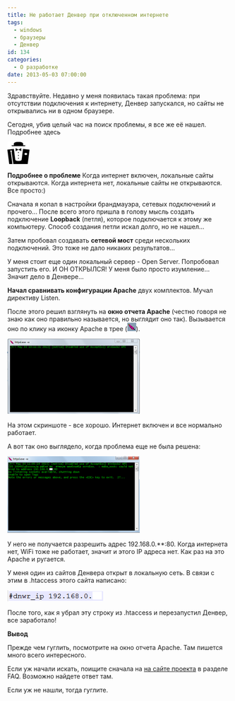 ```yaml
---
title: Не работает Денвер при отключенном интернете
tags:
  - windows
  - браузеры
  - Денвер
id: 134
categories:
  - О разработке
date: 2013-05-03 07:00:00
---
```


Здравствуйте. Недавно у меня появилась такая проблема: при отсутствии подключения к интернету, Денвер запускался, но сайты не открывались ни в одном браузере.

Сегодня, убив целый час на поиск проблемы, я все же её нашел. Подробнее здесь <!--more-->

[![Денвер](/content/2013/05/11.gif)](/content/2013/05/11.gif)

**Подробнее о проблеме** Когда интернет включен, локальные сайты открываются. Когда интернета нет, локальные сайты не открываются. Все просто:)

Сначала я копал в настройки брандмауэра, сетевых подключений и прочего... После всего этого пришла в голову мысль создать подключение **Loopback** (петля), которое подключается к этому же компьютеру. Способ создания петли искал долго, но не нашел... 

Затем пробовал создавать **сетевой мост** среди нескольких подключений. Это тоже не дало никаких результатов... 

У меня стоит еще один локальный сервер - Open Server. Попробовал запустить его. И ОН ОТКРЫЛСЯ! У меня было просто изумление... Значит дело в Денвере...

**Начал сравнивать конфигурации Apache** двух комплектов. Мучал директиву Listen. 

После этого решил взглянуть на **окно отчета Apache** (честно говоря не знаю как оно правильно называется, но выглядит оно так). Вызывается оно по клику на иконку Apache в трее (![Image 001](/content/2013/05/Image-001.png)).

[![Image 000](/content/2013/05/Image-000-300x170.png)](/content/2013/05/Image-000.png)

На этом скриншоте - все хорошо. Интернет включен и все нормально работает. 

А вот так оно выглядело, когда проблема еще не была решена:

[![Image 003](/content/2013/05/Image-003-300x173.png)](/content/2013/05/Image-003.png)

У него не получается разрешить адрес 192.168.0.**:80\. Когда интернета нет, WiFi тоже не работает, значит и этого IP адреса нет. Как раз на это Apache и ругается.

У меня один из сайтов Денвера открыт в локальную сеть. В связи с этим в .htaccess этого сайта написано: 

[![Image 002](/content/2013/05/Image-002.png)](/content/2013/05/Image-002.png)

После того, как я убрал эту строку из .htaccess и перезапустил Денвер, все заработало!

**Вывод**

Прежде чем гуглить, посмотрите на окно отчета Apache. Там пишется много всего интересного.

Если уж начали искать, поищите сначала на [на сайте проекта](http://denwer.ru "Официальный сайт Денвера") в разделе FAQ. Возможно найдете ответ там.

Если уж не нашли, тогда гуглите.